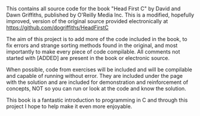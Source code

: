 This contains all source code for the book "Head First C" by David and Dawn Griffiths, published by O'Reilly Media Inc. This is a modified, hopefully improved, version of the original source provided electronically at https://github.com/dogriffiths/HeadFirstC

The aim of this project is to add more of the code included in the book, to fix errors and strange sorting methods found in the original, and most importantly to make every piece of code compilable. All comments not started with [ADDED] are present in the book or electronic source.

When possible, code from exercises will be included and will be compilable and capable of running without error. They are included under the page with the solution and are included for demonstration and reinforcement of concepts, NOT so you can run or look at the code and know the solution.

This book is a fantastic introduction to programming in C and through this project I hope to help make it even more enjoyable.
